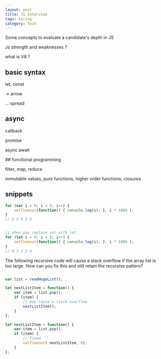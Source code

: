 ```yaml
---
layout: post
title: JS Interview
tags: hiring
category: Tech 
---
```


Some concepts to evaluate a candidate's depth in JS  


Js strength and weaknesses ?

what is V8 ?


## basic syntax

let, const 

-> arrow

... spread

## async 

callback

promise

async await 

## functional programming 

filter, map, reduce 

immutable values, pure functions, higher order functions, closures


## snippets 

```js
for (var i = 0; i < 5; i++) {
    setTimeout(function() { console.log(i); }, i * 1000 );
} 
// 5 5 5 5 5


// when you replace var with let 
for (let i = 0; i < 5; i++) {
    setTimeout(function() { console.log(i); }, i * 1000 );
} 
// 0 1 2 3 4 
```

The following recursive code will cause a stack overflow if the array list is too large. How can you fix this and still retain the recursive pattern?

```js

var list = readHugeList();

let nextListItem = function() {
    var item = list.pop();
    if (item) {
        // may cause a stack overflow
        nextListItem();
    }
};

let nextListItem = function() {
    var item = list.pop();
    if (item) {
        // fixed
        setTimeout( nextListItem, 0);
    }
};

```

